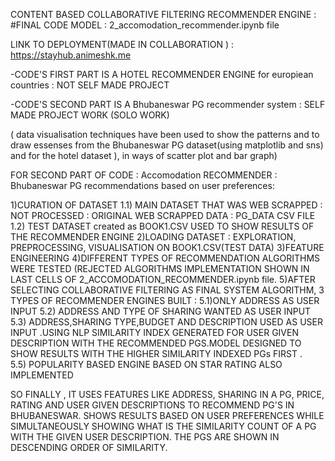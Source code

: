 CONTENT BASED COLLABORATIVE FILTERING RECOMMENDER ENGINE :
#FINAL CODE MODEL : 2_accomodation_recommender.ipynb file

LINK TO DEPLOYMENT(MADE IN COLLABORATION )  :
     https://stayhub.animeshk.me
     
-CODE'S FIRST PART IS A HOTEL RECOMMENDER ENGINE for europiean countries : NOT SELF MADE PROJECT

-CODE'S SECOND PART IS A Bhubaneswar PG recommender system  : SELF MADE PROJECT WORK (SOLO WORK)

( data visualisation techniques have been used to show the patterns and to draw essenses from the Bhubaneswar PG dataset(using matplotlib and sns) and for the hotel dataset ),
in ways of scatter plot and bar graph)

FOR SECOND PART OF CODE : Accomodation RECOMMENDER : Bhubaneswar PG recommendations based on user preferences: 

1)CURATION OF DATASET 
    1.1) MAIN DATASET THAT WAS WEB SCRAPPED :  NOT PROCESSED : ORIGINAL WEB SCRAPPED DATA : PG_DATA CSV FILE
    1.2) TEST DATASET created as BOOK1.CSV USED TO SHOW RESULTS OF THE RECOMMENDER ENGINE
2)LOADING DATASET : EXPLORATION, PREPROCESSING, VISUALISATION ON BOOK1.CSV(TEST DATA)
3)FEATURE ENGINEERING
4)DIFFERENT TYPES OF RECOMMENDATION ALGORITHMS WERE TESTED (REJECTED ALGORITHMS IMPLEMENTATION SHOWN IN LAST CELLS OF 2_ACCOMODATION_RECOMMENDER.ipynb file.
5)AFTER SELECTING COLLABORATIVE FILTERING AS FINAL SYSTEM ALGORITHM, 3 TYPES OF RECOMMENDER ENGINES BUILT :
      5.1)ONLY ADDRESS AS USER INPUT
      5.2) ADDRESS AND TYPE OF SHARING WANTED AS USER INPUT
      5.3) ADDRESS,SHARING TYPE,BUDGET AND DESCRIPTION USED AS USER INPUT .USING NLP SIMILARITY INDEX GENERATED FOR USER GIVEN DESCRIPTION WITH THE RECOMMENDED PGS.MODEL 
           DESIGNED TO SHOW RESULTS WITH THE HIGHER SIMILARITY INDEXED PGs FIRST .  
      5.5) POPULARITY BASED ENGINE BASED ON STAR RATING ALSO IMPLEMENTED     
           

 SO FINALLY , IT USES FEATURES LIKE ADDRESS, SHARING IN A PG, PRICE, RATING AND USER GIVEN DESCRIPTIONS TO RECOMMEND PG'S IN BHUBANESWAR.
SHOWS RESULTS BASED ON USER PREFERENCES WHILE SIMULTANEOUSLY SHOWING WHAT IS THE SIMILARITY COUNT OF A PG WITH THE GIVEN USER DESCRIPTION.
THE PGS ARE SHOWN IN DESCENDING ORDER OF SIMILARITY.


